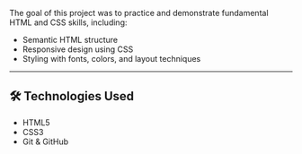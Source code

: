 The goal of this project was to practice and demonstrate fundamental HTML and CSS skills, including:

- Semantic HTML structure
- Responsive design using CSS
- Styling with fonts, colors, and layout techniques

---

## 🛠 Technologies Used

- HTML5
- CSS3
- Git & GitHub
